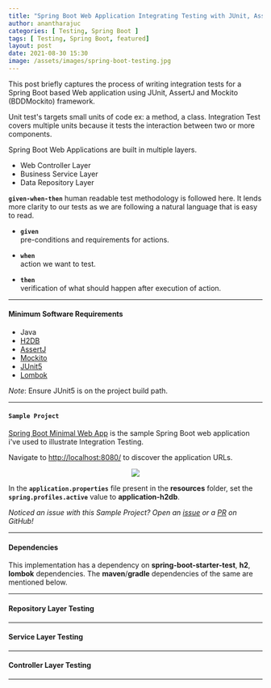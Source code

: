 ```yaml
---
title: "Spring Boot Web Application Integrating Testing with JUnit, AssertJ and Mockito (BDDMockito)"
author: anantharajuc
categories: [ Testing, Spring Boot ]
tags: [ Testing, Spring Boot, featured]
layout: post
date: 2021-08-30 15:30
image: /assets/images/spring-boot-testing.jpg
---
```


This post briefly captures the process of writing integration tests for a Spring Boot based Web application using JUnit, AssertJ and Mockito (BDDMockito) framework.

Unit test's targets small units of code ex: a method, a class. Integration Test covers multiple units because it tests the interaction between two or more components. 

Spring Boot Web Applications are built in multiple layers. 

- Web Controller Layer  
- Business Service Layer  
- Data Repository Layer  

**`given-when-then`** human readable test methodology is followed here. It lends more clarity to our tests as we are following a natural language that is easy to read.

- **`given`**  
pre-conditions and requirements for actions.  

- **`when`**  
action we want to test.  

- **`then`**  
verification of what should happen after execution of action.  

---

#### Minimum Software Requirements

- Java
- [H2DB](https://www.h2database.com/html/main.html)
- [AssertJ](https://assertj.github.io/doc/)
- [Mockito](https://site.mockito.org/)
- [JUnit5](https://junit.org/junit5/)
- [Lombok](https://projectlombok.org/)

*Note*: Ensure JUnit5 is on the project build path.

---

#### **`Sample Project`**

[Spring Boot Minimal Web App](https://github.com/AnanthaRajuC/Spring-Boot-Minimal-Web-App) is the sample Spring Boot web application i've used to illustrate Integration Testing.  

Navigate to [http://localhost:8080/](http://localhost:8080/) to discover the application URLs.  

<div style="text-align:center"><img src="{{ site.baseurl }}/assets/images/common/spring-boot-minimal-web-app.PNG" /></div>  

In the **`application.properties`** file present in the **resources** folder, set the **`spring.profiles.active`** value to **application-h2db**.  

*Noticed an issue with this Sample Project? Open an [issue](https://github.com/AnanthaRajuC/Spring-Boot-Minimal-Web-App/issues) or a [PR](https://github.com/AnanthaRajuC/Spring-Boot-Minimal-Web-App/pulls) on GitHub!*

---

#### Dependencies

This implementation has a dependency on **spring-boot-starter-test**, **h2**, **lombok** dependencies. The **maven**/**gradle** dependencies of the same are mentioned below.

<script src="https://gist.github.com/AnanthaRajuC/c045ba794147177ae597218f685e6132.js"></script>

---

#### Repository Layer Testing

<script src="https://gist.github.com/AnanthaRajuC/9e296dda506d9680cfeb5e8591a8a659.js"></script>

---

#### Service Layer Testing

<script src="https://gist.github.com/AnanthaRajuC/f9a2dd9181be4107c0f3d464525c1c3c.js"></script>

---

#### Controller Layer Testing

<script src="https://gist.github.com/AnanthaRajuC/160cd6892908f1b225bd1eee7de73c72.js"></script>

---
